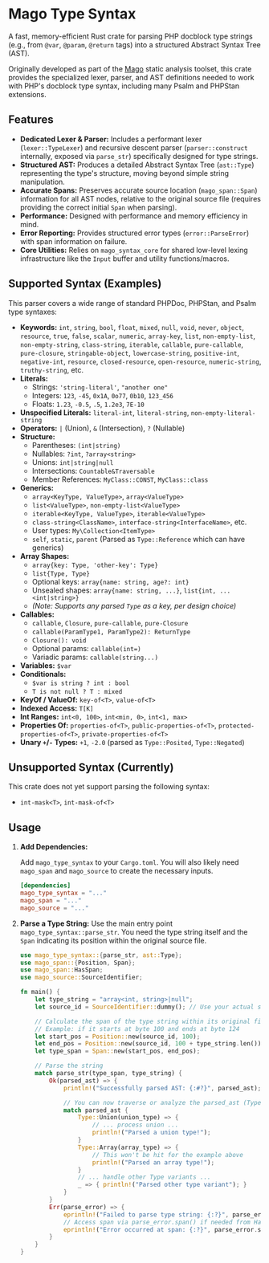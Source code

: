 # Mago Type Syntax

A fast, memory-efficient Rust crate for parsing PHP docblock type strings (e.g., from `@var`, `@param`, `@return` tags) into a structured Abstract Syntax Tree (AST).

Originally developed as part of the [Mago](https://mago.carthage.software) static analysis toolset, this crate provides the specialized lexer, parser, and AST definitions needed to work with PHP's docblock type syntax, including many Psalm and PHPStan extensions.

## Features

- **Dedicated Lexer & Parser:** Includes a performant lexer (`lexer::TypeLexer`) and recursive descent parser (`parser::construct` internally, exposed via `parse_str`) specifically designed for type strings.
- **Structured AST:** Produces a detailed Abstract Syntax Tree (`ast::Type`) representing the type's structure, moving beyond simple string manipulation.
- **Accurate Spans:** Preserves accurate source location (`mago_span::Span`) information for all AST nodes, relative to the original source file (requires providing the correct initial `Span` when parsing).
- **Performance:** Designed with performance and memory efficiency in mind.
- **Error Reporting:** Provides structured error types (`error::ParseError`) with span information on failure.
- **Core Utilities:** Relies on `mago_syntax_core` for shared low-level lexing infrastructure like the `Input` buffer and utility functions/macros.

## Supported Syntax (Examples)

This parser covers a wide range of standard PHPDoc, PHPStan, and Psalm type syntaxes:

- **Keywords:** `int`, `string`, `bool`, `float`, `mixed`, `null`, `void`, `never`, `object`, `resource`, `true`, `false`, `scalar`, `numeric`, `array-key`, `list`, `non-empty-list`, `non-empty-string`, `class-string`, `iterable`, `callable`, `pure-callable`, `pure-closure`, `stringable-object`, `lowercase-string`, `positive-int`, `negative-int`, `resource`, `closed-resource`, `open-resource`, `numeric-string`, `truthy-string`, etc.
- **Literals:**
  - Strings: `'string-literal'`, `"another one"`
  - Integers: `123`, `-45`, `0x1A`, `0o77`, `0b10`, `123_456`
  - Floats: `1.23`, `-0.5`, `.5`, `1.2e3`, `7E-10`
- **Unspecified Literals:** `literal-int`, `literal-string`, `non-empty-literal-string`
- **Operators:** `|` (Union), `&` (Intersection), `?` (Nullable)
- **Structure:**
  - Parentheses: `(int|string)`
  - Nullables: `?int`, `?array<string>`
  * Unions: `int|string|null`
  * Intersections: `Countable&Traversable`
  * Member References: `MyClass::CONST`, `MyClass::class`
- **Generics:**
  - `array<KeyType, ValueType>`, `array<ValueType>`
  - `list<ValueType>`, `non-empty-list<ValueType>`
  - `iterable<KeyType, ValueType>`, `iterable<ValueType>`
  - `class-string<ClassName>`, `interface-string<InterfaceName>`, etc.
  - User types: `My\Collection<ItemType>`
  - `self`, `static`, `parent` (Parsed as `Type::Reference` which can have generics)
- **Array Shapes:**
  - `array{key: Type, 'other-key': Type}`
  - `list{Type, Type}`
  - Optional keys: `array{name: string, age?: int}`
  - Unsealed shapes: `array{name: string, ...}`, `list{int, ...<int|string>}`
  - _(Note: Supports any parsed `Type` as a key, per design choice)_
- **Callables:**
  - `callable`, `Closure`, `pure-callable`, `pure-Closure`
  - `callable(ParamType1, ParamType2): ReturnType`
  - `Closure(): void`
  - Optional params: `callable(int=)`
  - Variadic params: `callable(string...)`
- **Variables:** `$var`
- **Conditionals:**
  - `$var is string ? int : bool`
  - `T is not null ? T : mixed`
- **KeyOf / ValueOf:** `key-of<T>`, `value-of<T>`
- **Indexed Access:** `T[K]`
- **Int Ranges:** `int<0, 100>`, `int<min, 0>`, `int<1, max>`
- **Properties Of:** `properties-of<T>`, `public-properties-of<T>`, `protected-properties-of<T>`, `private-properties-of<T>`
- **Unary `+`/`-` Types:** `+1`, `-2.0` (parsed as `Type::Posited`, `Type::Negated`)

## Unsupported Syntax (Currently)

This crate does not yet support parsing the following syntax:

- `int-mask<T>`, `int-mask-of<T>`

## Usage

1.  **Add Dependencies:**

    Add `mago_type_syntax` to your `Cargo.toml`. You will also likely need `mago_span` and `mago_source` to create the necessary inputs.

    ```toml
    [dependencies]
    mago_type_syntax = "..."
    mago_span = "..."
    mago_source = "..."
    ```

2.  **Parse a Type String:**
    Use the main entry point `mago_type_syntax::parse_str`. You need the type string itself and the `Span` indicating its position within the original source file.

    ```rust
    use mago_type_syntax::{parse_str, ast::Type};
    use mago_span::{Position, Span};
    use mago_span::HasSpan;
    use mago_source::SourceIdentifier;

    fn main() {
        let type_string = "array<int, string>|null";
        let source_id = SourceIdentifier::dummy(); // Use your actual source identifier

        // Calculate the span of the type string within its original file
        // Example: if it starts at byte 100 and ends at byte 124
        let start_pos = Position::new(source_id, 100);
        let end_pos = Position::new(source_id, 100 + type_string.len());
        let type_span = Span::new(start_pos, end_pos);

        // Parse the string
        match parse_str(type_span, type_string) {
            Ok(parsed_ast) => {
                println!("Successfully parsed AST: {:#?}", parsed_ast);

                // You can now traverse or analyze the parsed_ast (Type enum)
                match parsed_ast {
                    Type::Union(union_type) => {
                        // ... process union ...
                        println!("Parsed a union type!");
                    }
                    Type::Array(array_type) => {
                        // This won't be hit for the example above
                        println!("Parsed an array type!");
                    }
                    // ... handle other Type variants ...
                    _ => { println!("Parsed other type variant"); }
                }
            }
            Err(parse_error) => {
                eprintln!("Failed to parse type string: {:?}", parse_error);
                // Access span via parse_error.span() if needed from HasSpan trait
                eprintln!("Error occurred at span: {:?}", parse_error.span());
            }
        }
    }
    ```
